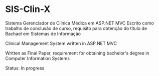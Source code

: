 # SIS-Clin-X
Sistema Gerenciador de Clínica Médica em ASP.NET MVC 
Escrito como trabalho de conclusão de curso, requisito para obtenção do título de Bachael em Sistemas de Informação



Clinical Management System written in ASP.NET MVC

Written as Final Paper, requirement for obtaining bachelor's degree in Computer Information Systems

Status: In progress
